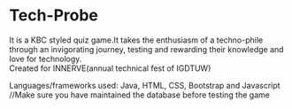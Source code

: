 # Tech-Probe
It is a KBC styled quiz game.It takes the enthusiasm of a techno-phile through an invigorating journey, testing and rewarding their knowledge and love for technology.
<br>Created for INNERVE(annual technical fest of IGDTUW)

Languages/frameworks used: Java, HTML, CSS, Bootstrap and Javascript
<br>//Make sure you have maintained the database before testing the game 
